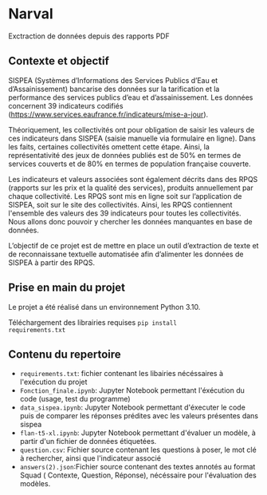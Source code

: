 # Narval
Exctraction de données depuis des rapports PDF 
## Contexte et objectif

SISPEA (Systèmes d’Informations des Services Publics d’Eau et d’Assainissement) bancarise des données sur la tarification et la performance des services publics d’eau et d’assainissement. Les données concernent 39 indicateurs codifiés (https://www.services.eaufrance.fr/indicateurs/mise-a-jour).

Théoriquement, les collectivités ont pour obligation de saisir les valeurs de ces indicateurs dans SISPEA (saisie manuelle via formulaire en ligne). Dans les faits, certaines collectivités omettent cette étape. Ainsi, la représentativité des jeux de données publiés est de 50% en termes de services couverts et de 80% en termes de population française couverte.  

Les indicateurs et valeurs associées sont également décrits dans des RPQS (rapports sur les prix et la qualité des services), produits annuellement par chaque collectivité. Les RPQS sont mis en ligne soit sur l’application de SISPEA, soit sur le site des collectivités. Ainsi, les RPQS contiennent l'ensemble des valeurs des 39 indicateurs pour toutes les collectivités. Nous allons donc pouvoir y chercher les données manquantes en base de données. 

L’objectif de ce projet est de mettre en place un outil d’extraction de texte et de reconnaissane textuelle automatisée afin d’alimenter les données de SISPEA à partir des RPQS.

Prise en main du projet
----

Le projet a été réalisé dans un environnement Python 3.10.

  Téléchargement des librairies requises
  <code>pip install requirements.txt</code>

Contenu du repertoire
-----
- <code>requirements.txt</code>: fichier contenant les libairies nécéssaires à l'exécution du projet
- <code>Fonction_finale.ipynb</code>: Jupyter Notebook permettant l'éxécution du code (usage, test du programme) 
- <code>data_sispea.ipynb</code>: Jupyter Notebook permettant d'éxecuter le code puis de comparer les réponses prédites avec les valeurs présentes dans sispea
- <code>flan-t5-xl.ipynb</code>: Jupyter Notebook permettant d'évaluer un modèle, à partir d'un fichier de données étiquetées.
- <code>question.csv</code>: Fichier source contenant les questions à poser, le mot clé à rechercher, ainsi que l'indicateur associé
- <code>answers(2).json</code>:Fichier source contenant des textes annotés au format Squad ( Contexte, Question, Réponse), nécéssaire pour l'évaluation des modèles.








